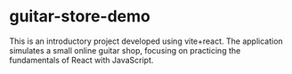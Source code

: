 # guitar-store-demo
This is an introductory project developed using vite+react. The application simulates a small online guitar shop, focusing on practicing the fundamentals of React with JavaScript.
